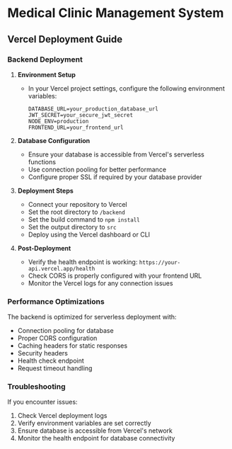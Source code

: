 # Medical Clinic Management System

## Vercel Deployment Guide

### Backend Deployment

1. **Environment Setup**
   - In your Vercel project settings, configure the following environment variables:
     ```
     DATABASE_URL=your_production_database_url
     JWT_SECRET=your_secure_jwt_secret
     NODE_ENV=production
     FRONTEND_URL=your_frontend_url
     ```

2. **Database Configuration**
   - Ensure your database is accessible from Vercel's serverless functions
   - Use connection pooling for better performance
   - Configure proper SSL if required by your database provider

3. **Deployment Steps**
   - Connect your repository to Vercel
   - Set the root directory to `/backend`
   - Set the build command to `npm install`
   - Set the output directory to `src`
   - Deploy using the Vercel dashboard or CLI

4. **Post-Deployment**
   - Verify the health endpoint is working: `https://your-api.vercel.app/health`
   - Check CORS is properly configured with your frontend URL
   - Monitor the Vercel logs for any connection issues

### Performance Optimizations

The backend is optimized for serverless deployment with:
- Connection pooling for database
- Proper CORS configuration
- Caching headers for static responses
- Security headers
- Health check endpoint
- Request timeout handling

### Troubleshooting

If you encounter issues:
1. Check Vercel deployment logs
2. Verify environment variables are set correctly
3. Ensure database is accessible from Vercel's network
4. Monitor the health endpoint for database connectivity
